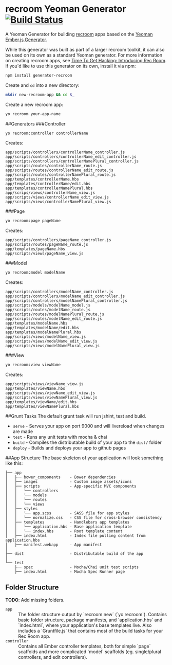 # recroom Yeoman Generator [![Build Status](https://travis-ci.org/mozilla/generator-recroom.svg?branch=master)](https://travis-ci.org/mozilla/generator-recroom)

A Yeoman Generator for building [recroom][recroom] apps based on the [Yeoman Ember.js Generator][ember-generator].

[recroom]: https://github.com/mozilla/recroom
[ember-generator]: https://github.com/yeoman/generator-ember
[introducing-recroom]: https://hacks.mozilla.org/2014/08/time-to-get-hacking-introducing-rec-room/

While this generator was built as part of a larger recroom toolkit, it can also be used on its own as a standard Yeoman generator. For more information on creating recroom apps, see [Time To Get Hacking: Introducing Rec Room][introducing-recroom]. If you'd like to use this generator on its own, install it via npm:

```bash
npm install generator-recroom
```

Create and `cd` into a new directory:
```bash
mkdir new-recroom-app && cd $_
```

Create a new recroom app:
```bash
yo recroom your-app-name
```


##Generators
###Controller
```bash
yo recroom:controller controllerName
```

Creates:

    app/scripts/controllers/controllerName_controller.js
    app/scripts/controllers/controllerName_edit_controller.js
    app/scripts/controllers/controllerNamePlural_controller.js
    app/scripts/routes/controllerName_route.js
    app/scripts/routes/controllerName_edit_route.js
    app/scripts/routes/controllerNamePlural_route.js
    app/templates/controllerName.hbs
    app/templates/controllerName/edit.hbs
    app/templates/controllerNamePlural.hbs
    app/scrips/views/controllerName_view.js
    app/scripts/views/controllerName_edit_view.js
    app/scripts/views/controllerNamePlural_view.js


###Page
```bash
yo recroom:page pageName
```

Creates:

    app/scripts/controllers/pageName_controller.js
    app/scripts/routes/pageName_route.js
    app/templates/pageName.hbs
    app/scripts/views/pageName_view.js


###Model
```bash
yo recroom:model modelName
```

Creates:

    app/scripts/controllers/modelName_controller.js
    app/scripts/controllers/modelName_edit_controller.js
    app/scripts/controllers/modelNamePlural_controller.js
    app/scripts/models/modelName_model.js
    app/scripts/routes/modelName_route.js
    app/scripts/routes/modelNamePlural_route.js
    app/scripts/routes/modelName_edit_route.js
    app/templates/modelName.hbs
    app/templates/modelName/edit.hbs
    app/templates/modelNamePlural.hbs
    app/scripts/views/modelName_view.js
    app/scripts/views/modelName_edit_view.js
    app/scripts/views/modelNamePlural_view.js


###View
```bash
yo recroom:view viewName
```

Creates:

    app/scripts/views/viewName_view.js
    app/templates/viewName.hbs
    app/scripts/views/viewName_edit_view.js
    app/scripts/views/viewNamePlural_view.js
    app/templates/viewName/edit.hbs
    app/templates/viewNamePlural.hbs


##Grunt Tasks
The default grunt task will run jshint, test and build.

* `serve` - Serves your app on port 9000 and will livereload when changes are made
* `test` - Runs any unit tests with mocha & chai
* `build` - Compiles the distributable build of your app to the `dist/` folder
* `deploy` - Builds and deploys your app to github pages


##App Structure
The base skeleton of your application will look something like this:

    ├── app
    │   ├── bower_components    - Bower dependencies
    │   ├── images              - Custom image assets/icons
    │   ├── scripts             - App-specific MVC components
    │   │   └── controllers
    │   │   └── models
    │   │   └── routes
    │   │   └── views
    │   ├── styles
    │   │   └── app.scss        - SASS file for app styles
    │   │   └── normalize.css   - CSS file for cross-browser consistency
    │   ├── templates           - Handlebars app templates
    │   │   └── application.hbs - Base application template
    │   │   └── index.hbs       - Root template content
    │   ├── index.html          - Index file pulling content from application.hbs
    │   ├── manifest.webapp     - App manifest
    │
    ├── dist                    - Distributable build of the app
    │
    └── test
        ├── spec                - Mocha/Chai unit test scripts
        ├── index.html          - Mocha Spec Runner page


## Folder Structure
**TODO**: Add missing folders.

<dl>
    <dt><code>app</code></dt>
    <dd>
        The folder structure output by `recroom new` (`yo recroom`).
        Contains basic folder structure, package manifests, and
        `application.hbs` and `index.html`, where your application's base
        templates live. Also includes a `Gruntfile.js` that contains most
        of the build tasks for your Rec Room app.
    </dd>
    <dt><code>controller</code></dt>
    <dd>
        Contains all Ember controller templates, both for simple `page`
        scaffolds and more complicated `model` scaffolds (eg. single/plural
        controllers, and edit controllers).
    </dd>
</dl>
